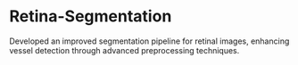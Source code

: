 # Retina-Segmentation
Developed an improved segmentation pipeline for retinal images, enhancing vessel detection through advanced preprocessing techniques. 
